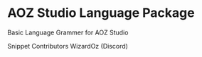 # AOZ Studio Language Package

Basic Language Grammer for AOZ Studio

Snippet Contributors
WizardOz  (Discord)
